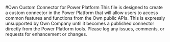 #Own Custom Connector for Power Platform
This file is designed to create a custom connector in the Power Platform that will allow users to access common features and functions from the Own public APIs.  This is expressly unsupported by Own Company until it becomes a published connector directly from the Power Platform tools.  Please log any issues, comments, or requests for enhancement or changes.